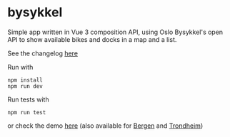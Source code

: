 # bysykkel

Simple app written in Vue 3 composition API, using Oslo Bysykkel's open API to show available bikes and docks in a map and a list. 

See the changelog [here](CHANGELOG.md)

Run with
```
npm install 
npm run dev
```
Run tests with
```
npm run test
```


or check the demo [here](https://pndapetz.im/bysykkel/) (also available for [Bergen](https://pndapetz.im/bysykkel/?source=bergen) and [Trondheim](https://pndapetz.im/bysykkel/?source=trondheim))